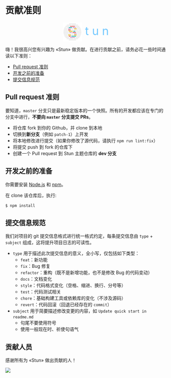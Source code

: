 # 贡献准则 <!-- omit in toc -->

<div align="center" style="color: #73c8ff;font-size: 36px;"><a title="Go to homepage" href="https://github.com/liuyib/hexo-theme-stun"><img align="center" width="60" height="60" src="https://raw.githubusercontent.com/liuyib/hexo-theme-stun/master/source/images/icons/stun-logo.svg?sanitize=true"></a> t u n</div>

嗨！我很高兴您有兴趣为 «Stun» 做贡献。在进行贡献之前，请务必花一些时间通读以下准则：

- [Pull request 准则](#pull-request-%e5%87%86%e5%88%99)
- [开发之前的准备](#%e5%bc%80%e5%8f%91%e4%b9%8b%e5%89%8d%e7%9a%84%e5%87%86%e5%a4%87)
- [提交信息规范](#%e6%8f%90%e4%ba%a4%e4%bf%a1%e6%81%af%e8%a7%84%e8%8c%83)

## Pull request 准则

要知道，`master` 分支只是最新稳定版本的一个快照。所有的开发都应该在专门的分支中进行，**不要向 `master` 分支提交 PRs**。

- 将仓库 fork 到你的 Github，并 clone 到本地
- 切换到**新分支**（例如 `patch-1`）上开发
- 将本地修改进行提交（如果你修改了源代码，请执行 `npm run lint:fix`）
- 将提交 push 到 fork 的仓库下
- 创建一个 Pull request 到 Stun 主题仓库的 **dev 分支**

## 开发之前的准备

你需要安装 [Node.js](http://nodejs.org/) 和 [npm](https://docs.npmjs.com/downloading-and-installing-node-js-and-npm)。

在 clone 该仓库后，执行:

```bash
$ npm install
```

## 提交信息规范

我们对项目的 git 提交信息格式进行统一格式约定，每条提交信息由 `type` + `subject` 组成，这将提升项目日志的可读性。

- `type` 用于描述此次提交信息的意义，全小写，仅包括如下类型：
  - `feat`：新功能
  - `fix`：Bug 修复
  - `refactor`：重构（既不是新增功能，也不是修改 Bug 的代码变动）
  - `docs`：文档变化
  - `style`：代码格式变化（空格、缩进、换行、分号等）
  - `test`：代码测试相关
  - `chore`：基础构建工具或依赖库的变化（不涉及源码）
  - `revert`：代码回滚（回退已经存在的 `commit`）
- `subject` 用于简要描述修改变更的内容，如 `Update quick start in readme.md`
  - 句尾不要使用符号
  - 使用一般现在时、祈使句语气

<!-- omit in toc -->
## 贡献人员

感谢所有为 «Stun» 做出贡献的人！

<a href="https://github.com/liuyib/hexo-theme-stun/graphs/contributors">
  <img src="https://opencollective.com/hexo-theme-stun/contributors.svg?width=980">
</a>
